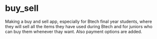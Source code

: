 # buy_sell
Making a buy and sell app, especially for Btech final year students, where they will sell all the items they have used during Btech and for juniors who can buy them whenever thay want. Also payment options are added.
